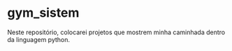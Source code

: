 # gym_sistem
Neste repositório, colocarei projetos que mostrem minha caminhada dentro da linguagem python.
